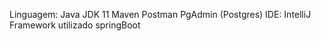 Linguagem: Java JDK 11 Maven Postman PgAdmin (Postgres) IDE: IntelliJ Framework utilizado springBoot
